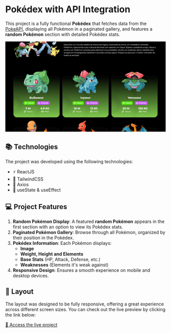 # Pokédex with API Integration

This project is a fully functional **Pokédex** that fetches data from the [PokeAPI](https://pokeapi.co/), displaying all Pokémon in a paginated gallery, and features a **random Pokémon** section with detailed Pokédex stats.

<img src="/public/screenshot.png" alt="Application screenshot" />

## 📚 Technologies

The project was developed using the following technologies:

- ⚡️ ReactJS
- 🎨 TailwindCSS
- 🔄 Axios
- 🔄 useState & useEffect

## 💻 Project Features

1. **Random Pokémon Display**: A featured **random Pokémon** appears in the first section with an option to view its Pokédex stats.
2. **Paginated Pokémon Gallery**: Browse through all Pokémon, organized by their position in the Pokédex.
3. **Pokédex Information**: Each Pokémon displays:
   - **Image**
   - **Weight, Height and Elements**
   - **Base Stats** (HP, Attack, Defense, etc.)
   - **Weaknesses** (Elements it's weak against)
4. **Responsive Design**: Ensures a smooth experience on mobile and desktop devices.

## 🎨 Layout

The layout was designed to be fully responsive, offering a great experience across different screen sizes. You can check out the live preview by clicking the link below:

[🔗 Access the live project](https://snoorky.github.io/pokedex)